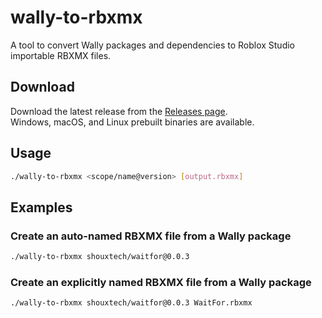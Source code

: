 # wally-to-rbxmx
A tool to convert Wally packages and dependencies to Roblox Studio importable RBXMX files.

## Download
Download the latest release from the [Releases page](https://github.com/ShouxTech/wally-to-rbxmx/releases/).\
Windows, macOS, and Linux prebuilt binaries are available.

## Usage
```bash
./wally-to-rbxmx <scope/name@version> [output.rbxmx]
```

## Examples
### Create an auto-named RBXMX file from a Wally package
```bash
./wally-to-rbxmx shouxtech/waitfor@0.0.3
```
### Create an explicitly named RBXMX file from a Wally package
```bash
./wally-to-rbxmx shouxtech/waitfor@0.0.3 WaitFor.rbxmx
```
